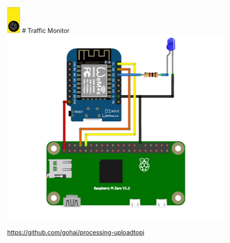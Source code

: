 <img src="TrafficMonitor-icon.svg" height=60px>
# Traffic Monitor

<img src="TrafficMonitor-circuit.png" width=600px> 

https://github.com/gohai/processing-uploadtopi